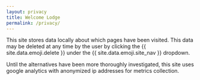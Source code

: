 ```yaml
---
layout: privacy
title: Welcome Lodge
permalink: /privacy/
---
```


This site stores data locally about which pages have been visited. This data may be deleted at any time by the user by clicking the {{ site.data.emoji.delete }} under the {{ site.data.emoji.site_nav }} dropdown.

Until the alternatives have been more thoroughly investigated, this site uses google analytics with anonymized ip addresses for metrics collection.
